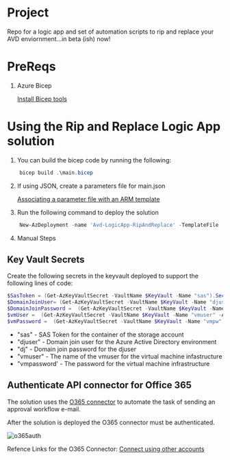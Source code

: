# Project

Repo for a logic app and set of automation scripts to rip and replace your AVD enviornment...in beta (ish) now!

# PreReqs

1. Azure Bicep

    [Install Bicep tools](https://docs.microsoft.com/en-us/azure/azure-resource-manager/bicep/install)

# Using the Rip and Replace Logic App solution

1. You can build the bicep code by running the following:

```PowerShell
    bicep build .\main.bicep
```

2. If using JSON, create a parameters file for main.json

    [Associating a parameter file with an ARM template](https://marketplace.visualstudio.com/items?itemName=msazurermtools.azurerm-vscode-tools#parameter-files)

3. Run the following command to deploy the solution

```PowerShell
    New-AzDeployment -name 'Avd-LogicApp-RipAndReplace' -TemplateFile .\main.json -TemplateParameterFile .\main.parameters.json -Verbose -Location usgovvirginia
```

4. Manual Steps


## Key Vault Secrets 

Create the following secrets in the keyvault deployed to support the following lines of code:

```PowerShell
$SasToken = (Get-AzKeyVaultSecret -VaultName $KeyVault -Name "sas").SecretValue
$DomainJoinUser= (Get-AzKeyVaultSecret -VaultName $KeyVault -Name "djuser" -AsPlainText)
$DomainJoinPassword =  (Get-AzKeyVaultSecret -VaultName $KeyVault -Name "dj").SecretValue
$vmUser =  (Get-AzKeyVaultSecret -VaultName $KeyVault -Name "vmuser" -AsPlainText)
$vmPassword =  (Get-AzKeyVaultSecret -VaultName $KeyVault -Name "vmpw").SecretValue
```

* "sas" - SAS Token for the container of the storage account
* "djuser" - Domain join user for the Azure Active Directory environment
* "dj" - Domain join password for the djuser
* "vmuser" - The name of the vmuser for the virtual machine infastructure
* "vmpassword' - The password for the virtual machine infrastructure

## Authenticate API connector for Office 365

The solution uses the [O365 connector](https://docs.microsoft.com/en-us/connectors/office365connector/) to automate the task of sending an approval workflow e-mail.

After the solution is deployed the O365 connector must be authenticated.

![o365auth](https://user-images.githubusercontent.com/34066455/188218548-c2ec79f7-43cb-40f7-9c2c-9009a820845d.gif)

Refence Links for the O365 Connector:
[Connect using other accounts](https://docs.microsoft.com/en-us/azure/connectors/connectors-create-api-office365-outlook#connect-using-other-accounts)



